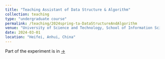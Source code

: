 ```yaml
---
title: "Teaching Assistant of Data Structure & Algorithm"
collection: teaching
type: "undergraduate course"
permalink: /teaching/2024spring-ta-DataStructureAndAlgorithm
venue: "University of Science and Technology, School of Information Science and Technology"
date: 2024-03-01
location: "Heifei, Anhui, China"
---
```


Part of the experiment is in [->](https://github.com/qirunzeng/USTC-DSA-2024Spring)